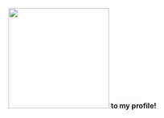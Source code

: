 <img src="https://i.pinimg.com/originals/4e/9e/1f/4e9e1f5a41b738e3066d135da871a46c.gif" width="200px" height="200px"></img> **to my profile!**

<!---
FrancoRoldao/FrancoRoldao is a ✨ special ✨ repository because its `README.md` (this file) appears on your GitHub profile.
You can click the Preview link to take a look at your changes.
--->
